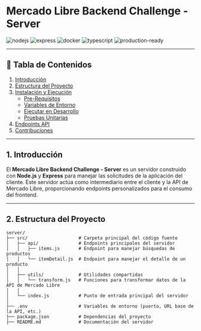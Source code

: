 # Mercado Libre Backend Challenge - Server

![nodejs](https://img.shields.io/badge/Node.js-Runtime-339933?logo=node.js&logoColor=white)
![express](https://img.shields.io/badge/Express-Framework-black?logo=express&logoColor=white)
![docker](https://img.shields.io/badge/Docker-Container-2496ED?logo=docker&logoColor=white)
![typescript](https://img.shields.io/badge/TypeScript-Language-3178C6?logo=typescript&logoColor=white)
![production-ready](https://img.shields.io/badge/In%20Develop-ready-green?logo=check&logoColor=white)

---

## 📖 Tabla de Contenidos

1. [Introducción](#1-introducción)
2. [Estructura del Proyecto](#2-estructura-del-proyecto)
3. [Instalación y Ejecución](#3-instalación-y-ejecución)
   - [Pre-Requisitos](#31-pre-requisitos)
   - [Variables de Entorno](#32-variables-de-entorno)
   - [Ejecutar en Desarrollo](#33-ejecutar-en-desarrollo)
   - [Pruebas Unitarias](#34-pruebas-unitarias)
4. [Endpoints API](#4-endpoints-api)
5. [Contribuciones](#5-contribuciones)

---

## 1. Introducción

El **Mercado Libre Backend Challenge - Server** es un servidor construido con **Node.js** y **Express** para manejar las solicitudes de la aplicación del cliente. Este servidor actúa como intermediario entre el cliente y la API de Mercado Libre, proporcionando endpoints personalizados para el consumo del frontend.

---

## 2. Estructura del Proyecto

```plaintext
server/
├── src/                   # Carpeta principal del código fuente
│   ├── api/               # Endpoints principales del servidor
│   │   ├── items.js       # Endpoint para manejar búsquedas de productos
│   │   └── itemDetail.js  # Endpoint para manejar el detalle de un producto
│   │
│   ├── utils/             # Utilidades compartidas
│   │   └── transform.js   # Funciones para transformar datos de la API de Mercado Libre
│   │
│   └── index.js           # Punto de entrada principal del servidor
│
├── .env                   # Variables de entorno (puerto, URL base de la API, etc.)
├── package.json           # Dependencias del proyecto
├── README.md              # Documentación del servidor
```
